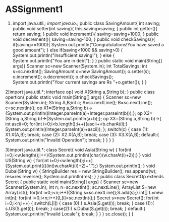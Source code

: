 # ASSignment1
1) import java.util.*;
import java.io.*;
public class SavingAmount{
int saving;
public void setter(int saving){
this.saving=saving;
}
public int getter(){
return saving;
}
public void increment(){
saving=saving+1000;
}
public void decrement(){
saving=saving-100;
}
public void checkSavings(){
if(saving>=1000){
System.out.println("Congratulations!You have saved a good amount");
}
else if(saving<1000 && saving>0)
{
System.out.println("Insufficient saving!");
}
else
{
System.out.println("You are in debt");
}
}
public static void main(String[] args){
Scanner sc=new Scanner(System.in);
int TotalSavings;
int s=sc.nextInt();
SavingAmount o=new SavingAmount();
o.setter(s);
o.increment();
o.decrement();
o.checkSavings();
System.out.println("Your current savings are Rs "+o.getter());
}
}






2)import java.util.*;
interface op{
void X(String a,String b);
}
public class opertion{
public static void main(String[] args) {
Scanner sc=new Scanner(System.in);
String A,B;int c;
A=sc.nextLine();
B=sc.nextLine();
c=sc.nextInt();
op X1=(String a,String b)->{System.out.println((Integer.parseInt(a)+Integer.parseInt(b)));};
op X2=(String a,String b)->{System.out.println(a+b);};
op X3=(String a,String b)->{
int ascii=0;
for(int i=0;i<b.length();i++){ascii+=b.charAt(i);}
System.out.println((Integer.parseInt(a)+ascii));
};
switch(c)
{
case (1):
X1.X(A,B);
break;
case (2):
X2.X(A,B);
break;
case (3):
X3.X(A,B);
default:{
System.out.println("Invalid Operation");
break;
}
}
}
}










3)import java.util.*;
class Secret{
void Asia(String w)
{
for(int i=0;i<w.length();i++){System.out.println((char)(w.charAt(i)+2));}
}
void US(String w)
{
for(int i=0;i<w.length();i++){System.out.print((((int)w.charAt(i))+2)+".");}
System.out.println();
}
void Dubai(String w)
{
StringBuilder res = new StringBuilder();
res.append(w);
res=res.reverse();
System.out.println(res);
}
}
public class SecretOp extends Secret {
public static void main(String[] args) {
Scanner sc=new Scanner(System.in);
int n;
n=sc.nextInt();
sc.nextLine();
ArrayList<String> S=new ArrayList<String>();
for(int i=0;i<n;i++){String s=sc.nextLine();S.add(s);}
int[] L=new int[n];
for(int i=0;i<n;i++){L[i]=sc.nextInt();}
Secret s=new Secret();
for(int i=0;i<n;i++)
{
switch(L[i])
{
case (0):{
s.Asia(S.get(i));
break;
}
case (1):{
s.US(S.get(i));
break;
}
case(2):{
s.Dubai(S.get(i));
break;
}
default:{
System.out.println("Invalid Locale");
break;
}
}
}
sc.close();
}
}
